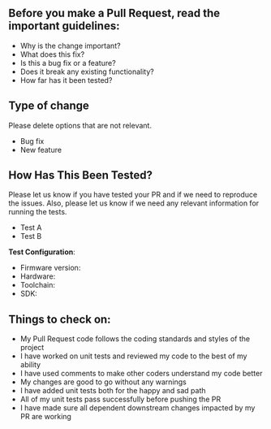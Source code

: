 
## Before you make a Pull Request, read the important guidelines:

 <ul>
  <li> Why is the change important? </li>
   <li> What does this fix? </li>
   <li> Is this a bug fix or a feature? </li>
   <li> Does it break any existing functionality?</li>
   <li> How far has it been tested? </li>
</ul>


## Type of change

Please delete options that are not relevant.
<ul>
 <li> Bug fix </li>
 <li> New feature </li>
</ul>

## How Has This Been Tested?

Please let us know if you have tested your PR and if we need to reproduce the issues. Also, please let us know if we need any relevant information for running the tests.

<ul>
 <li> Test A </li>
 <li> Test B </li>
</ul>

**Test Configuration**:
<ul>
 <li> Firmware version: </li>
 <li> Hardware: </li>
  <li> Toolchain: </li>
  <li> SDK: </li>
</ul>

## Things to check on:

<ul>
 <li> My Pull Request code follows the coding standards and styles of the project </li>
 <li> I have worked on unit tests and reviewed my code to the best of my ability </li>
  <li> I have used comments to make other coders understand my code better </li>
  <li> My changes are good to go without any warnings </li>
 <li> I have added unit tests both for the happy and sad path </li>
 <li> All of my unit tests pass successfully before pushing the PR </li>
 <li> I have made sure all dependent downstream changes impacted by my PR are working </li>
</ul>

  

